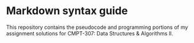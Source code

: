 # Markdown syntax guide

This repository contains the pseudocode and programming portions of my assignment solutions for CMPT-307: Data Structures & Algorithms II.